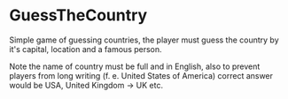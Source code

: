 # GuessTheCountry
Simple game of guessing countries, the player must guess the country by it's capital, location and a famous person.

Note the name of country must be full and in English, 
also to prevent players from long writing (f. e. United States of America) correct answer would be USA,
United Kingdom -> UK etc.
